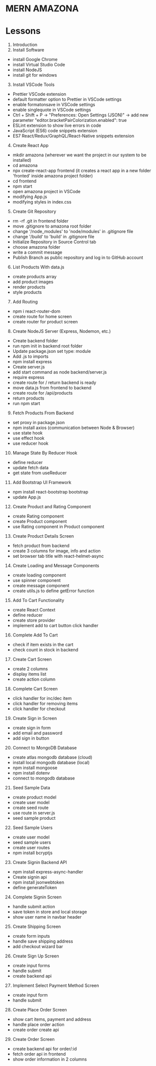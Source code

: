 # MERN AMAZONA

# Lessons

1. Introduction
2. Install Software

- install Google Chrome
- install Virtual Studio Code
- install NodeJS
- install git for windows

3. Install VSCode Tools

- Prettier VSCode extension
- default formatter option to Prettier in VSCode settings
- enable formatonsave in VSCode settings
- enable singlequote in VSCode settings
- Ctrl + Shift + P -> "Preferences: Open Settings (JSON)" -> add new parameter "editor.bracketPairColorization.enabled": true
- ESLint extension to show live errors in code
- JavaScript (ES6) code snippets extension
- ES7 React/Redux/GraphQL/React-Native snippets extension

4. Create React App

- mkdir amazona (wherever we want the project in our system to be installed)
- cd amazona
- npx create-react-app frontend (it creates a react app in a new folder 'fronted' inside amazona project folder)
- cd frontend
- npm start
- open amazona project in VSCode
- modifying App.js
- modifying styles in index.css

5. Create Git Repository

- rm -rf .git in frontend folder
- move .gitignore to amazona root folder
- change '/node_modules' to 'node/modules' in .gitignore file
- change '/build' to 'build' in .gitignore file
- Initialize Repository in Source Control tab
- choose amazona folder
- write a commit message
- Publish Branch as public repository and log in to GitHub account

6. List Products With data.js

- create products array
- add product images
- render products
- style products

7. Add Routing

- npm i react-router-dom
- create route for home screen
- create router for product screen

8. Create NodeJS Server (Express, Nodemon, etc.)

- Create backend folder
- run npm init in backend root folder
- Update package.json set type: module
- Add .js to imports
- npm install express
- Create server.js
- add start command as node backend/server.js
- require express
- create route for / return backend is ready
- move data.js from frontend to backend
- create route for /api/products
- return products
- run npm start

9. Fetch Products From Backend

- set proxy in package.json
- npm install axios (communication between Node & Browser)
- use state hook
- use effect hook
- use reducer hook

10. Manage State By Reducer Hook

- define reducer
- update fetch data
- get state from useReducer

11. Add Bootstrap UI Framework

- npm install react-bootstrap bootstrap
- update App.js

12. Create Product and Rating Component

- create Rating component
- create Product component
- use Rating component in Product component

13. Create Product Details Screen

- fetch product from backend
- create 3 columns for image, info and action
- set browser tab title with react-helmet-async

14. Create Loading and Message Components

- create loading component
- use spinner component
- create message component
- create utils.js to define getError function

15. Add To Cart Functionality

- create React Context
- define reducer
- create store provider
- implement add to cart button click handler

16. Complete Add To Cart

- check if item exists in the cart
- check count in stock in backend

17. Create Cart Screen

- create 2 columns
- display items list
- create action column

18. Complete Cart Screen

- click handler for inc/dec item
- click handler for removing items
- click handler for checkout

19. Create Sign in Screen

- create sign in form
- add email and password
- add sign in button

20. Connect to MongoDB Database

- create atlas mongodb database (cloud)
- install local mongodb database (local)
- npm install mongoose
- npm install dotenv
- connect to mongodb database

21. Seed Sample Data

- create product model
- create user model
- create seed route
- use route in server.js
- seed sample product

22. Seed Sample Users

- create user model
- seed sample users
- create user routes
- npm install bcryptjs

23. Create Signin Backend API

- npm install express-async-handler
- Create signin api
- npm install jsonwebtoken
- define generateToken

24. Complete Signin Screen

- handle submit action
- save token in store and local storage
- show user name in navbar header

25. Create Shipping Screen

- create form inputs
- handle save shipping address
- add checkout wizard bar

26. Create Sign Up Screen

- create input forms
- handle submit
- create backend api

27. Implement Select Payment Method Screen

- create input form
- handle submit

28. Create Place Order Screen

- show cart items, payment and address
- handle place order action
- create order create api

29. Create Order Screen

- create backend api for order/:id
- fetch order api in frontend
- show order information in 2 columns
